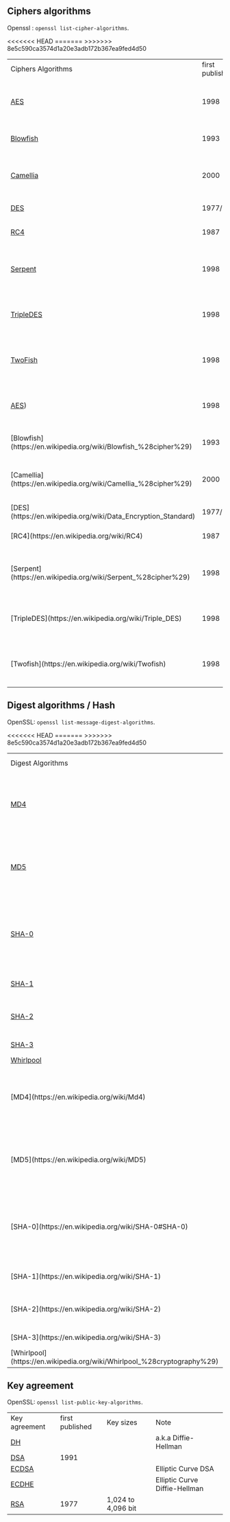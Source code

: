 Ciphers algorithms
-------------------------
Openssl : `openssl list-cipher-algorithms`.
<table class="table table-striped table-bordered table-condensed">
    <tr><td>Ciphers Algorithms</td><td>first published</td><td>Key sizes</td><td>Note</td></tr>
<<<<<<< HEAD
        <tr><td><a href="https://en.wikipedia.org/wiki/Advanced_Encryption_Standard">AES</a></td><td>1998</td><td>128, 192 or 256 bits</td><td><a href="https://en.wikipedia.org/wiki/Advanced_Encryption_Standard_process">AES winner</a></td></tr>
    <tr><td><a href="https://en.wikipedia.org/wiki/Blowfish_%28cipher%29">Blowfish</a></td><td>1993</td><td>32 - 448 bits</td><td>successor: Twofish</td></tr>
    <tr><td><a href="https://en.wikipedia.org/wiki/Camellia_%28cipher%29">Camellia</a></td><td>2000</td><td>128, 192 or 256 bits</td><td></td></tr>
    <tr class="error"><td><a href="https://en.wikipedia.org/wiki/Data_Encryption_Standard">DES</a></td><td> 1977/1979</td><td>56 bits</td><td></td></tr>
    <tr class="error"><td><a href="https://en.wikipedia.org/wiki/RC4">RC4</a></td><td>1987</td><td>40–2,048 bits</td><td></td></tr>
    <tr class="good"><td><a href="https://en.wikipedia.org/wiki/Serpent_%28cipher%29">Serpent</a></td><td>1998</td><td>128, 192 or 256 bits</td><td><a href="https://en.wikipedia.org/wiki/Advanced_Encryption_Standard_process">AES finalist</a></td></tr>
    <tr><td><a href="https://en.wikipedia.org/wiki/Triple_DES">TripleDES</a></td><td>1998</td><td>56, 112 or 168 bits</td><td>a.k.a DES3</td></tr>
    <tr><td><a href="https://en.wikipedia.org/wiki/Twofish">TwoFish</a></td><td>1998</td><td>128, 192 or 256 bits</td><td><a href="https://en.wikipedia.org/wiki/Advanced_Encryption_Standard_process">AES finalist</a></td></tr>
=======
    <tr><td><a href="https://en.wikipedia.org/wiki/Advanced_Encryption_Standard">AES</a>)</td><td>1998</td><td>128, 192 or 256 bits</td><td>[AES winner](https://en.wikipedia.org/wiki/Advanced_Encryption_Standard_process)</td></tr>
    <tr><td>[Blowfish](https://en.wikipedia.org/wiki/Blowfish_%28cipher%29)</td><td>1993</td><td>32 - 448 bits</td><td>successor: Twofish</td></tr>
    <tr><td>[Camellia](https://en.wikipedia.org/wiki/Camellia_%28cipher%29)</td><td>2000</td><td>128, 192 or 256 bits</td><td></td></tr>
    <tr class="error"><td>[DES](https://en.wikipedia.org/wiki/Data_Encryption_Standard)</td><td> 1977/1979</td><td>56 bits</td><td></td></tr>
    <tr class="error"><td>[RC4](https://en.wikipedia.org/wiki/RC4)</td><td>1987</td><td>40–2,048 bits</td><td></td></tr>
    <tr class="good"><td>[Serpent](https://en.wikipedia.org/wiki/Serpent_%28cipher%29)</td><td>1998</td><td>128, 192 or 256 bits</td><td>[AES finalist](https://en.wikipedia.org/wiki/Advanced_Encryption_Standard_process)</td></tr>
    <tr><td>[TripleDES](https://en.wikipedia.org/wiki/Triple_DES)</td><td>1998</td><td>56, 112 or 168 bits</td><td>a.k.a DES3</td></tr>
    <tr><td>[Twofish](https://en.wikipedia.org/wiki/Twofish)</td><td>1998</td><td>128, 192 or 256 bits</td><td>[AES finalist](https://en.wikipedia.org/wiki/Advanced_Encryption_Standard_process)</td></tr>
>>>>>>> 8e5c590ca3574d1a20e3adb172b367ea9fed4d50
</table>

Digest algorithms / Hash
---------------------
OpenSSL: `openssl list-message-digest-algorithms`.
<table class="table table-striped table-bordered table-condensed">
<tr><td>Digest Algorithms</td><td>first published</td><td>Key sizes</td><td>Note</td></tr>
<<<<<<< HEAD
    <tr class="error"><td><a href="https://en.wikipedia.org/wiki/Md4">MD4</a></td><td>1990</td><td>128 bits</td> <td>harmful since 1991, obsolete (collision) since 1995.</td></tr>
    <tr class="error"><td><a href="https://en.wikipedia.org/wiki/MD5">MD5</a></td><td>1992</td><td>128 bits</td> <td>harmful since 1996, obsolete (collision) since 2004.</td></tr>
    <tr class="error"><td><a href="https://en.wikipedia.org/wiki/SHA-0#SHA-0">SHA-0</a></td><td>1993</td><td>160 bits</td> <td>harmful since 1998, obsolete (collision totale) since 2004.</td></tr>
    <tr class="warning"><td><a href="https://en.wikipedia.org/wiki/SHA-1">SHA-1</a></td><td>1995</td><td>160 bits</td> <td>harmful since 2005.</td></tr>
    <tr><td><a href="https://en.wikipedia.org/wiki/SHA-2">SHA-2</a></td><td>2001</td><td>224/256 bits or 384/512 bits</td> <td>-</td></tr>
    <tr><td><a href="https://en.wikipedia.org/wiki/SHA-3">SHA-3</a></td><td>soon?</td><td></td> <td>in progress</td></tr>
    <tr class="good"><td><a href="https://en.wikipedia.org/wiki/Whirlpool_%28cryptography%29">Whirlpool</a></td><td>2000</td><td>512 bits</td> <td></td></tr>
=======
    <tr class="error"><td>[MD4](https://en.wikipedia.org/wiki/Md4)</td><td>1990</td><td>128 bits</td> <td>harmful since 1991, obsolete (collision) since 1995.</td></tr>
    <tr class="error"><td>[MD5](https://en.wikipedia.org/wiki/MD5)</td><td>1992</td><td>128 bits</td> <td>harmful since 1996, obsolete (collision) since 2004.</td></tr>
    <tr class="error"><td>[SHA-0](https://en.wikipedia.org/wiki/SHA-0#SHA-0)</td><td>1993</td><td>160 bits</td> <td>harmful since 1998, obsolete (collision totale) since 2004.</td></tr>
    <tr class="warning"><td>[SHA-1](https://en.wikipedia.org/wiki/SHA-1)</td><td>1995</td><td>160 bits</td> <td>harmful since 2005.</td></tr>
    <tr><td>[SHA-2](https://en.wikipedia.org/wiki/SHA-2)</td><td>2001</td><td>224/256 bits or 384/512 bits</td> <td>-</td></tr>
    <tr><td>[SHA-3](https://en.wikipedia.org/wiki/SHA-3)</td><td>soon?</td><td></td> <td>in progress</td></tr>
    <tr class="good"><td>[Whirlpool](https://en.wikipedia.org/wiki/Whirlpool_%28cryptography%29)</td><td>2000</td><td>512 bits</td> <td></td></tr>
>>>>>>> 8e5c590ca3574d1a20e3adb172b367ea9fed4d50
</table>

Key agreement
---------------------------
OpenSSL: `openssl list-public-key-algorithms`.
<table class="table table-striped table-bordered table-condensed">
    <tr><td>Key agreement</td><td>first published</td><td>Key sizes</td><td>Note</td></tr>
    <tr><td><a href="https://en.wikipedia.org/wiki/Diffie%E2%80%93Hellman_key_exchange">DH</a></td><td></td><td></td><td>a.k.a Diffie-Hellman</td></tr>
    <tr><td><a href="https://en.wikipedia.org/wiki/Digital_Signature_Algorithm">DSA</a></td><td>1991</td><td></td><td></td></tr>
    <tr><td><a href="https://en.wikipedia.org/wiki/Elliptic_Curve_DSA">ECDSA</a></td><td></td><td></td><td>Elliptic Curve DSA</td></tr>
    <tr><td><a href="https://en.wikipedia.org/wiki/ECDHE">ECDHE</a></td><td></td><td></td><td> Elliptic Curve Diffie-Hellman</td></tr>
    <tr><td><a href="https://en.wikipedia.org/wiki/RSA_%28algorithm%29#Encryption">RSA</a></td><td>1977</td><td>1,024 to 4,096 bit</td><td></td></tr>
</table>


